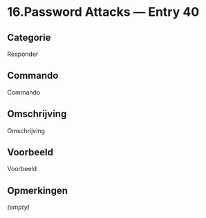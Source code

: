 # 16.Password Attacks — Entry 40

## Categorie

Responder

## Commando

Commando

## Omschrijving

Omschrijving

## Voorbeeld

Voorbeeld

## Opmerkingen

_(empty)_

